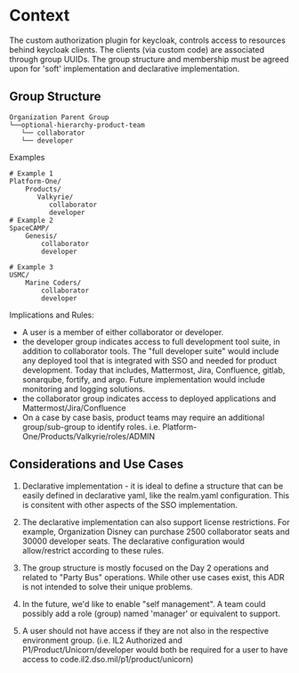 # Context

The custom authorization plugin for keycloak, controls access to resources behind keycloak clients. The clients (via custom code) are associated through group UUIDs. The group structure and membership must be agreed upon for 'soft' implementation and declarative implementation.

## Group Structure

```
Organization Parent Group
└──optional-hierarchy-product-team
   └── collaborator
   └── developer
```

Examples
```
# Example 1
Platform-One/
    Products/
       Valkyrie/
          collaborator
          developer
# Example 2
SpaceCAMP/
    Genesis/
        collaborator
        developer

# Example 3
USMC/
    Marine Coders/
        collaborator
        developer
```

Implications and Rules:
- A user is a member of either collaborator or developer. 
- the developer group indicates access to full development tool suite, in addition to collaborator tools. The "full developer suite" would include any deployed tool that is integrated with SSO and needed for product development. Today that includes, Mattermost, Jira, Confluence, gitlab, sonarqube, fortify, and argo. Future implementation would include monitoring and logging solutions.
- the collaborator group indicates access to deployed applications and Mattermost/Jira/Confluence
- On a case by case basis, product teams may require an additional group/sub-group to identify roles. i.e. Platform-One/Products/Valkyrie/roles/ADMIN

## Considerations and Use Cases

1. Declarative implementation - it is ideal to define a structure that can be easily defined in declarative yaml, like the realm.yaml configuration. This is consitent with other aspects of the SSO implementation.

2. The declarative implementation can also support license restrictions. For example, Organization Disney can purchase 2500 collaborator seats and 30000 developer seats. The declarative configuration would allow/restrict according to these rules.

3. The group structure is mostly focused on the Day 2 operations and related to "Party Bus" operations. While other use cases exist, this ADR is not intended to solve their unique problems.

4. In the future, we'd like to enable "self management". A team could possibly add a role (group) named 'manager' or equivalent to support.

5. A user should not have access if they are not also in the respective environment group. (i.e. IL2 Authorized and P1/Product/Unicorn/developer would both be required for a user to have access to code.il2.dso.mil/p1/product/unicorn)
